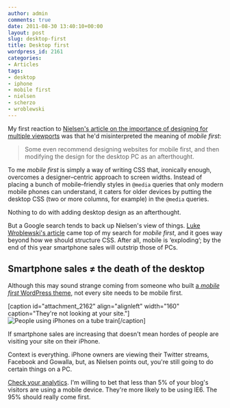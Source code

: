 ```yaml
---
author: admin
comments: true
date: 2011-08-30 13:40:10+00:00
layout: post
slug: desktop-first
title: Desktop first
wordpress_id: 2161
categories:
- Articles
tags:
- desktop
- iphone
- mobile first
- nielsen
- scherzo
- wroblewski
---
```


My first reaction to [Nielsen's article on the importance of designing for multiple viewports](http://www.useit.com/alertbox/3-screens-transmedia.html) was that he'd misinterpreted the meaning of _mobile first_:


> Some even recommend designing websites for mobile first, and then modifying the design for the desktop PC as an afterthought.


To me _mobile first_ is simply a way of writing CSS that, ironically enough, overcomes a designer–centric approach to screen widths. Instead of placing a bunch of mobile–friendly styles in `@media` queries that only modern mobile phones can understand, it caters for older devices by putting the desktop CSS (two or more columns, for example) in the `@media` queries.

Nothing to do with adding desktop design as an afterthought.

But a Google search tends to back up Nielsen's view of things. [Luke Wroblewski's article](http://www.google.co.uk/search?aq=f&sourceid=chrome&ie=UTF-8&q=mobile+first) came top of my search for _mobile first_, and it goes way beyond how we should structure CSS. After all, mobile is ‘exploding’; by the end of this year smartphone sales will outstrip those of PCs.


## Smartphone sales ≠ the death of the desktop


Although this may sound strange coming from someone who built [a _mobile first_ WordPress theme](http://leonpaternoster.com/wp-themes/), not every site needs to be mobile first.

[caption id="attachment_2162" align="alignleft" width="160" caption="They're not looking at your site."]![People using iPhones on a tube train](http://leonpaternoster.com/wp-content/uploads/2011/08/iphones.jpg)[/caption]

If smartphone sales are increasing that doesn't mean hordes of people are visiting your site on their iPhone.

Context is everything. iPhone owners are viewing their Twitter streams, Facebook and Gowalla, but, as Nielsen points out, you're still going to do certain things on a PC.

[Check your analytics](http://leonpaternoster.com/2011/07/not-mobile/). I'm willing to bet that less than 5% of your blog's visitors are using a mobile device. They're more likely to be using IE6. The 95% should really come first.
